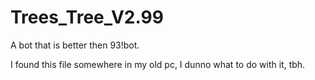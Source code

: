 # Trees_Tree_V2.99
A bot that is better then 93!bot.


I found this file somewhere in my old pc, I dunno what to do with it, tbh.
